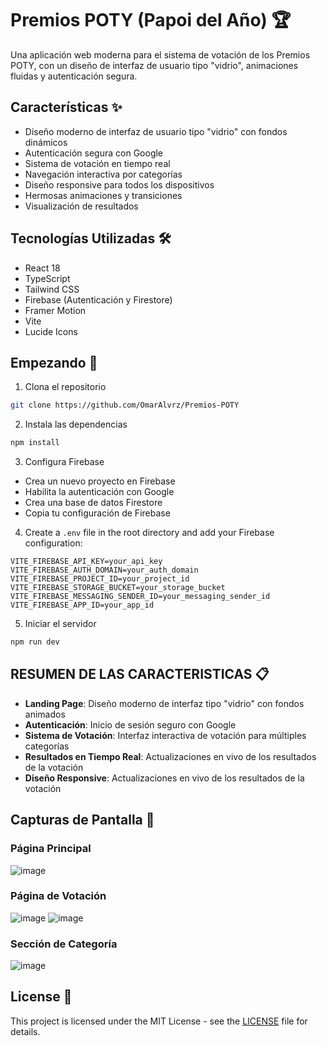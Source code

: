 # Premios POTY (Papoi del Año) 🏆

Una aplicación web moderna para el sistema de votación de los Premios POTY, con un diseño de interfaz de usuario tipo "vidrio", animaciones fluidas y autenticación segura.

## Características ✨

- Diseño moderno de interfaz de usuario tipo "vidrio" con fondos dinámicos
- Autenticación segura con Google
- Sistema de votación en tiempo real
- Navegación interactiva por categorías
- Diseño responsive para todos los dispositivos
- Hermosas animaciones y transiciones
- Visualización de resultados

## Tecnologías Utilizadas 🛠️

- React 18
- TypeScript
- Tailwind CSS
- Firebase (Autenticación y Firestore)
- Framer Motion
- Vite
- Lucide Icons

## Empezando 🚀

1. Clona el repositorio
```bash
git clone https://github.com/OmarAlvrz/Premios-POTY
```

2. Instala las dependencias
```bash
npm install
```

3. Configura Firebase
- Crea un nuevo proyecto en Firebase
- Habilita la autenticación con Google
- Crea una base de datos Firestore
- Copia tu configuración de Firebase

4. Create a `.env` file in the root directory and add your Firebase configuration:
```env
VITE_FIREBASE_API_KEY=your_api_key
VITE_FIREBASE_AUTH_DOMAIN=your_auth_domain
VITE_FIREBASE_PROJECT_ID=your_project_id
VITE_FIREBASE_STORAGE_BUCKET=your_storage_bucket
VITE_FIREBASE_MESSAGING_SENDER_ID=your_messaging_sender_id
VITE_FIREBASE_APP_ID=your_app_id
```

5. Iniciar el servidor
```bash
npm run dev
```

## RESUMEN DE LAS CARACTERISTICAS 📋

- **Landing Page**: Diseño moderno de interfaz tipo "vidrio" con fondos animados
- **Autenticación**: Inicio de sesión seguro con Google
- **Sistema de Votación**: Interfaz interactiva de votación para múltiples categorías
- **Resultados en Tiempo Real**: Actualizaciones en vivo de los resultados de la votación
- **Diseño Responsive**: Actualizaciones en vivo de los resultados de la votación

## Capturas de Pantalla 📸

### Página Principal
![image](https://github.com/user-attachments/assets/260c4291-4ea5-4bd2-9974-1551f76c86a2)

### Página de Votación
![image](https://github.com/user-attachments/assets/1f95ff9c-8098-49a4-bf3a-0c506d24253e)
![image](https://github.com/user-attachments/assets/ab31e083-f237-464e-9ab5-86e2fa63efaa)

### Sección de Categoría
![image](https://github.com/user-attachments/assets/272b671f-6b29-4da6-af24-7dc8bd2dee49)



## License 📄

This project is licensed under the MIT License - see the [LICENSE](LICENSE) file for details.
